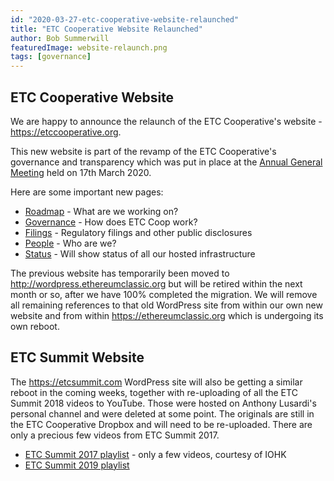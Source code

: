 ```yaml
---
id: "2020-03-27-etc-cooperative-website-relaunched"
title: "ETC Cooperative Website Relaunched"
author: Bob Summerwill
featuredImage: website-relaunch.png
tags: [governance]
---
```


## ETC Cooperative Website

We are happy to announce the relaunch of the ETC Cooperative's website - https://etccooperative.org.

This new website is part of the revamp of the ETC Cooperative's governance and transparency which was put in place at the [Annual General Meeting](/posts/2020-03-17-etc-cooperative-agm-2020-new-governance) held on 17th March 2020.

Here are some important new pages:

- [Roadmap](/roadmap) - What are we working on?
- [Governance](/posts/2020-03-17-etc-cooperative-agm-2020-new-governance) - How does ETC Coop work?
- [Filings](/filings) - Regulatory filings and other public disclosures
- [People](/people) - Who are we?
- [Status](/status) - Will show status of all our hosted infrastructure

The previous website has temporarily been moved to http://wordpress.ethereumclassic.org but will be retired within the next month or so, after
we have 100% completed the migration. We will remove all remaining
references to that old WordPress site from within our own new website
and from within https://ethereumclassic.org which is undergoing its own reboot.

## ETC Summit Website

The https://etcsummit.com WordPress site will also be getting a similar
reboot in the coming weeks, together with re-uploading of all the ETC
Summit 2018 videos to YouTube. Those were hosted on Anthony Lusardi's
personal channel and were deleted at some point. The originals are still
in the ETC Cooperative Dropbox and will need to be re-uploaded. There
are only a precious few videos from ETC Summit 2017.

- [ETC Summit 2017 playlist](https://www.youtube.com/playlist?list=PL20HSZ6AK2yMoXzAr1QEEHGhqpa6nPK7N) - only a few videos, courtesy of IOHK
- [ETC Summit 2019 playlist](https://www.youtube.com/playlist?list=PL20HSZ6AK2yMvTqf0rPDSrAYcmwHRj6P-)
